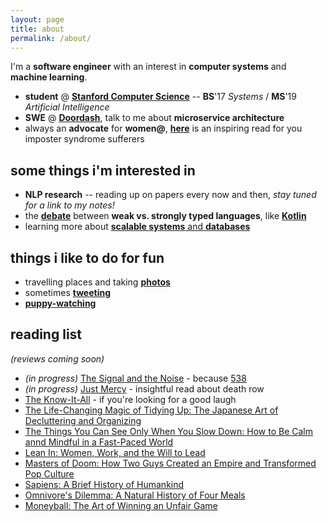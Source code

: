 ```yaml
---
layout: page
title: about
permalink: /about/
---
```


I'm a **software engineer** with an interest in **computer systems** and **machine learning**. 
  * **student** @ [**Stanford Computer Science**](https://cs.stanford.edu) -- **BS**'17 *Systems* / **MS**'19 *Artificial Intelligence*
  * **SWE** @ [**Doordash**](https://doordash.com), talk to me about **microservice architecture**
  * always an **advocate** for **women@**, [**here**](https://medium.com/@3fingeredfox/margaret-hamilton-lead-software-engineer-project-apollo-158754170da8) is an inspiring read for you imposter syndrome sufferers

## some things i'm interested in
  * **NLP research** -- reading up on papers every now and then, *stay tuned for a link to my notes!*
  * the [**debate**](https://www.youtube.com/watch?v=Uxl_X3zXVAM) between **weak vs. strongly typed languages**, like [**Kotlin**](https://kotlinlang.org/)
  * learning more about [**scalable systems** and **databases**](https://blog.pragmaticengineer.com/distributed-architecture-concepts-i-have-learned-while-building-payments-systems/)

## things i like to do for fun
  * travelling places and taking [**photos**](https://www.instagram.com/cjtinah/)
  * sometimes [**tweeting**](https://twitter.com/cjtinah)
  * [**puppy-watching**](https://pbs.twimg.com/media/CswfUa-VUAAf0Uq.jpg)

## reading list 
*(reviews coming soon)*
  * *(in progress)* [The Signal and the Noise](https://www.amazon.com/Signal-Noise-Many-Predictions-Fail-but/dp/0143125087/ref=sr_1_1?s=books&ie=UTF8&qid=1505453643&sr=1-1&keywords=the+signal+and+the+noise) - because [538](http://fivethirtyeight.com/)
  * *(in progress)* [Just Mercy](https://www.amazon.com/Just-Mercy-Story-Justice-Redemption/dp/081298496X) - insightful read about death row
  * [The Know-It-All](https://www.amazon.com/Know-All-Humble-Become-Smartest/dp/0743250621/ref=sr_1_1?s=books&ie=UTF8&qid=1505453699&sr=1-1&keywords=know+it+all) - if you're looking for a good laugh
  * [The Life-Changing Magic of Tidying Up: The Japanese Art of Decluttering and Organizing](https://www.amazon.com/Life-Changing-Magic-Tidying-Decluttering-Organizing/dp/1607747308)
  * [The Things You Can See Only When You Slow Down: How to Be Calm annd Mindful in a Fast-Paced World](https://www.amazon.com/Things-Only-When-Slow-Down/dp/0143130773/ref=sr_1_1?s=books&ie=UTF8&qid=1544710450&sr=1-1&keywords=the+things+you+can+see+only+when+you+slow+down)
  * [Lean In: Women, Work, and the Will to Lead](https://www.amazon.com/gp/product/0385349947/ref=dbs_a_def_rwt_bibl_vppi_i0)
  * [Masters of Doom: How Two Guys Created an Empire and Transformed Pop Culture](https://www.amazon.com/gp/product/0812972155/ref=oh_aui_detailpage_o00_s00?ie=UTF8&psc=1)
  * [Sapiens: A Brief History of Humankind](https://www.amazon.com/Sapiens-Humankind-Yuval-Noah-Harari/dp/0062316117/ref=sr_1_1?s=books&ie=UTF8&qid=1527267023&sr=1-1&keywords=sapiens)
  * [Omnivore's Dilemma: A Natural History of Four Meals](https://www.amazon.com/Omnivores-Dilemma-Natural-History-Meals/dp/0143038583/ref=sr_1_1?s=books&ie=UTF8&qid=1544710656&sr=1-1&keywords=omnivore%27s+dilemma)
  * [Moneyball: The Art of Winning an Unfair Game](https://www.amazon.com/Moneyball-Art-Winning-Unfair-Game/dp/0393324818)
